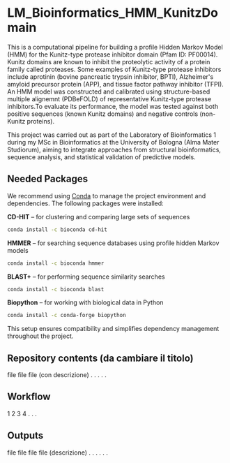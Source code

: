 # LM_Bioinformatics_HMM_KunitzDomain
This is a computational pipeline for building a profile Hidden Markov Model (HMM) for the Kunitz-type protease inhibitor domain (Pfam ID: PF00014). Kunitz domains are known to inhibit the proteolytic activity of a protein family called proteases. Some examples of Kunitz-type protease inhibitors include aprotinin (bovine pancreatic trypsin inhibitor, BPTI), Alzheimer's amyloid precursor protein (APP), and tissue factor pathway inhibitor (TFPI).
An HMM model was constructed and calibrated using structure-based multiple alignemnt (PDBeFOLD) of representative Kunitz-type protease inhibitors.To evaluate its performance, the model was tested against both positive sequences (known Kunitz domains) and negative controls (non-Kunitz proteins).

This project was carried out as part of the Laboratory of Bioinformatics 1 during my MSc in Bioinformatics at the University of Bologna (Alma Mater Studiorum), aiming  to integrate approaches from structural bioinformatics, sequence analysis, and statistical validation of predictive models. 

## Needed Packages
We recommend using [Conda](https://docs.conda.io/en/latest/) to manage the project environment and dependencies. The following packages were installed:

**CD-HIT** – for clustering and comparing large sets of sequences
```bash
conda install -c bioconda cd-hit
```
**HMMER** – for searching sequence databases using profile hidden Markov models
```bash
conda install -c bioconda hmmer
```

**BLAST+** – for performing sequence similarity searches
```bash
conda install -c bioconda blast
```

**Biopython** – for working with biological data in Python
```bash
conda install -c conda-forge biopython
```

This setup ensures compatibility and simplifies dependency management throughout the project.

## Repository contents (da cambiare il titolo)
file
file
file (con descrizione)
.
.
.
.
.

## Workflow
1
2
3
4
.
.
.

## Outputs

file
file
file
file (descrizione)
.
.
.
.
.
.

